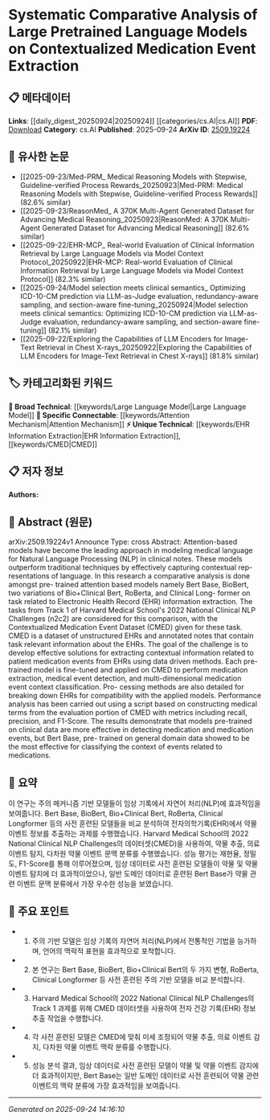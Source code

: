 <!-- KEYWORD_LINKING_METADATA:
{
  "processed_timestamp": "2025-09-24T14:16:10.023956",
  "vocabulary_version": "1.0",
  "selected_keywords": [
    "Attention Mechanism",
    "Large Language Model",
    "EHR Information Extraction",
    "CMED"
  ],
  "rejected_keywords": [],
  "similarity_scores": {
    "Attention Mechanism": 0.85,
    "Large Language Model": 0.88,
    "EHR Information Extraction": 0.8,
    "CMED": 0.78
  },
  "extraction_method": "AI_prompt_based",
  "budget_applied": true,
  "candidates_json": {
    "candidates": [
      {
        "surface": "Attention-based models",
        "canonical": "Attention Mechanism",
        "aliases": [
          "Attention Models",
          "Attention Networks"
        ],
        "category": "specific_connectable",
        "rationale": "Attention mechanisms are crucial for understanding contextual information in language models, linking well with NLP tasks.",
        "novelty_score": 0.45,
        "connectivity_score": 0.89,
        "specificity_score": 0.68,
        "link_intent_score": 0.85
      },
      {
        "surface": "Large Pretrained Language Models",
        "canonical": "Large Language Model",
        "aliases": [
          "Pretrained Language Models",
          "LLMs"
        ],
        "category": "broad_technical",
        "rationale": "Large language models are central to current NLP research, providing a strong link to broader AI and machine learning discussions.",
        "novelty_score": 0.3,
        "connectivity_score": 0.92,
        "specificity_score": 0.55,
        "link_intent_score": 0.88
      },
      {
        "surface": "Electronic Health Record information extraction",
        "canonical": "EHR Information Extraction",
        "aliases": [
          "EHR Extraction",
          "Electronic Health Record Extraction"
        ],
        "category": "unique_technical",
        "rationale": "This task-specific concept is essential for linking medical NLP research with practical healthcare applications.",
        "novelty_score": 0.7,
        "connectivity_score": 0.75,
        "specificity_score": 0.85,
        "link_intent_score": 0.8
      },
      {
        "surface": "Contextualized Medication Event Dataset",
        "canonical": "CMED",
        "aliases": [
          "Medication Event Dataset",
          "Contextualized Medication Dataset"
        ],
        "category": "unique_technical",
        "rationale": "CMED is a specialized dataset that anchors the research to specific tasks in clinical NLP.",
        "novelty_score": 0.65,
        "connectivity_score": 0.7,
        "specificity_score": 0.9,
        "link_intent_score": 0.78
      }
    ],
    "ban_list_suggestions": [
      "clinical notes",
      "performance analysis",
      "evaluation portion"
    ]
  },
  "decisions": [
    {
      "candidate_surface": "Attention-based models",
      "resolved_canonical": "Attention Mechanism",
      "decision": "linked",
      "scores": {
        "novelty": 0.45,
        "connectivity": 0.89,
        "specificity": 0.68,
        "link_intent": 0.85
      }
    },
    {
      "candidate_surface": "Large Pretrained Language Models",
      "resolved_canonical": "Large Language Model",
      "decision": "linked",
      "scores": {
        "novelty": 0.3,
        "connectivity": 0.92,
        "specificity": 0.55,
        "link_intent": 0.88
      }
    },
    {
      "candidate_surface": "Electronic Health Record information extraction",
      "resolved_canonical": "EHR Information Extraction",
      "decision": "linked",
      "scores": {
        "novelty": 0.7,
        "connectivity": 0.75,
        "specificity": 0.85,
        "link_intent": 0.8
      }
    },
    {
      "candidate_surface": "Contextualized Medication Event Dataset",
      "resolved_canonical": "CMED",
      "decision": "linked",
      "scores": {
        "novelty": 0.65,
        "connectivity": 0.7,
        "specificity": 0.9,
        "link_intent": 0.78
      }
    }
  ]
}
-->

# Systematic Comparative Analysis of Large Pretrained Language Models on Contextualized Medication Event Extraction

## 📋 메타데이터

**Links**: [[daily_digest_20250924|20250924]] [[categories/cs.AI|cs.AI]]
**PDF**: [Download](https://arxiv.org/pdf/2509.19224.pdf)
**Category**: cs.AI
**Published**: 2025-09-24
**ArXiv ID**: [2509.19224](https://arxiv.org/abs/2509.19224)

## 🔗 유사한 논문
- [[2025-09-23/Med-PRM_ Medical Reasoning Models with Stepwise, Guideline-verified Process Rewards_20250923|Med-PRM: Medical Reasoning Models with Stepwise, Guideline-verified Process Rewards]] (82.6% similar)
- [[2025-09-23/ReasonMed_ A 370K Multi-Agent Generated Dataset for Advancing Medical Reasoning_20250923|ReasonMed: A 370K Multi-Agent Generated Dataset for Advancing Medical Reasoning]] (82.6% similar)
- [[2025-09-22/EHR-MCP_ Real-world Evaluation of Clinical Information Retrieval by Large Language Models via Model Context Protocol_20250922|EHR-MCP: Real-world Evaluation of Clinical Information Retrieval by Large Language Models via Model Context Protocol]] (82.3% similar)
- [[2025-09-24/Model selection meets clinical semantics_ Optimizing ICD-10-CM prediction via LLM-as-Judge evaluation, redundancy-aware sampling, and section-aware fine-tuning_20250924|Model selection meets clinical semantics: Optimizing ICD-10-CM prediction via LLM-as-Judge evaluation, redundancy-aware sampling, and section-aware fine-tuning]] (82.1% similar)
- [[2025-09-22/Exploring the Capabilities of LLM Encoders for Image-Text Retrieval in Chest X-rays_20250922|Exploring the Capabilities of LLM Encoders for Image-Text Retrieval in Chest X-rays]] (81.8% similar)

## 🏷️ 카테고리화된 키워드
**🧠 Broad Technical**: [[keywords/Large Language Model|Large Language Model]]
**🔗 Specific Connectable**: [[keywords/Attention Mechanism|Attention Mechanism]]
**⚡ Unique Technical**: [[keywords/EHR Information Extraction|EHR Information Extraction]], [[keywords/CMED|CMED]]

## 📋 저자 정보

**Authors:** 

## 📄 Abstract (원문)

arXiv:2509.19224v1 Announce Type: cross 
Abstract: Attention-based models have become the leading approach in modeling medical language for Natural Language Processing (NLP) in clinical notes. These models outperform traditional techniques by effectively capturing contextual rep- resentations of language. In this research a comparative analysis is done amongst pre- trained attention based models namely Bert Base, BioBert, two variations of Bio+Clinical Bert, RoBerta, and Clinical Long- former on task related to Electronic Health Record (EHR) information extraction. The tasks from Track 1 of Harvard Medical School's 2022 National Clinical NLP Challenges (n2c2) are considered for this comparison, with the Contextualized Medication Event Dataset (CMED) given for these task. CMED is a dataset of unstructured EHRs and annotated notes that contain task relevant information about the EHRs. The goal of the challenge is to develop effective solutions for extracting contextual information related to patient medication events from EHRs using data driven methods. Each pre-trained model is fine-tuned and applied on CMED to perform medication extraction, medical event detection, and multi-dimensional medication event context classification. Pro- cessing methods are also detailed for breaking down EHRs for compatibility with the applied models. Performance analysis has been carried out using a script based on constructing medical terms from the evaluation portion of CMED with metrics including recall, precision, and F1-Score. The results demonstrate that models pre-trained on clinical data are more effective in detecting medication and medication events, but Bert Base, pre- trained on general domain data showed to be the most effective for classifying the context of events related to medications.

## 📝 요약

이 연구는 주의 메커니즘 기반 모델들이 임상 기록에서 자연어 처리(NLP)에 효과적임을 보여줍니다. Bert Base, BioBert, Bio+Clinical Bert, RoBerta, Clinical Longformer 등의 사전 훈련된 모델들을 비교 분석하여 전자의학기록(EHR)에서 약물 이벤트 정보를 추출하는 과제를 수행했습니다. Harvard Medical School의 2022 National Clinical NLP Challenges의 데이터셋(CMED)을 사용하여, 약물 추출, 의료 이벤트 탐지, 다차원 약물 이벤트 문맥 분류를 수행했습니다. 성능 평가는 재현율, 정밀도, F1-Score를 통해 이루어졌으며, 임상 데이터로 사전 훈련된 모델들이 약물 및 약물 이벤트 탐지에 더 효과적이었으나, 일반 도메인 데이터로 훈련된 Bert Base가 약물 관련 이벤트 문맥 분류에서 가장 우수한 성능을 보였습니다.

## 🎯 주요 포인트

- 1. 주의 기반 모델은 임상 기록의 자연어 처리(NLP)에서 전통적인 기법을 능가하며, 언어의 맥락적 표현을 효과적으로 포착합니다.
- 2. 본 연구는 Bert Base, BioBert, Bio+Clinical Bert의 두 가지 변형, RoBerta, Clinical Longformer 등 사전 훈련된 주의 기반 모델을 비교 분석합니다.
- 3. Harvard Medical School의 2022 National Clinical NLP Challenges의 Track 1 과제를 위해 CMED 데이터셋을 사용하여 전자 건강 기록(EHR) 정보 추출 작업을 수행합니다.
- 4. 각 사전 훈련된 모델은 CMED에 맞춰 미세 조정되어 약물 추출, 의료 이벤트 감지, 다차원 약물 이벤트 맥락 분류를 수행합니다.
- 5. 성능 분석 결과, 임상 데이터로 사전 훈련된 모델이 약물 및 약물 이벤트 감지에 더 효과적이지만, Bert Base는 일반 도메인 데이터로 사전 훈련되어 약물 관련 이벤트의 맥락 분류에 가장 효과적임을 보여줍니다.


---

*Generated on 2025-09-24 14:16:10*